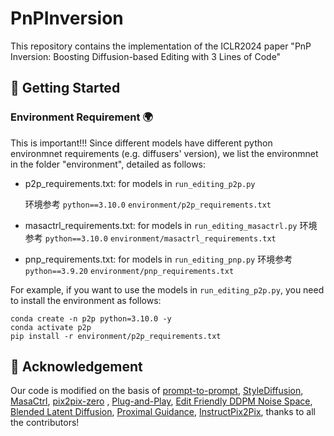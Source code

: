 # PnPInversion


This repository contains the implementation of the ICLR2024 paper "PnP Inversion: Boosting Diffusion-based Editing with 3 Lines of Code" 


## 🚀 Getting Started
<span id="getting-started"></span>

### Environment Requirement 🌍
<span id="environment-requirement"></span>

This is important!!! Since different models have different python environmnet requirements (e.g. diffusers' version), we list the environmnet in the folder "environment", detailed as follows:

- p2p_requirements.txt: for models in `run_editing_p2p.py`

    环境参考 `python==3.10.0` `environment/p2p_requirements.txt`
- masactrl_requirements.txt: for models in `run_editing_masactrl.py`
    环境参考 `python==3.10.0` `environment/masactrl_requirements.txt`
- pnp_requirements.txt: for models in `run_editing_pnp.py`
    环境参考 `python==3.9.20` `environment/pnp_requirements.txt`

For example, if you want to use the models in `run_editing_p2p.py`, you need to install the environment as follows:

```shell
conda create -n p2p python=3.10.0 -y
conda activate p2p
pip install -r environment/p2p_requirements.txt
```
## 💖 Acknowledgement
<span id="acknowledgement"></span>

Our code is modified on the basis of [prompt-to-prompt](https://github.com/google/prompt-to-prompt), [StyleDiffusion](https://github.com/sen-mao/StyleDiffusion), [MasaCtrl](https://github.com/TencentARC/MasaCtrl), [pix2pix-zero](https://github.com/pix2pixzero/pix2pix-zero) , [Plug-and-Play](https://github.com/MichalGeyer/plug-and-play), [Edit Friendly DDPM Noise Space](https://github.com/inbarhub/DDPM_inversion), [Blended Latent Diffusion](https://github.com/omriav/blended-latent-diffusion), [Proximal Guidance](https://github.com/phymhan/prompt-to-prompt), [InstructPix2Pix](https://github.com/timothybrooks/instruct-pix2pix), thanks to all the contributors!

